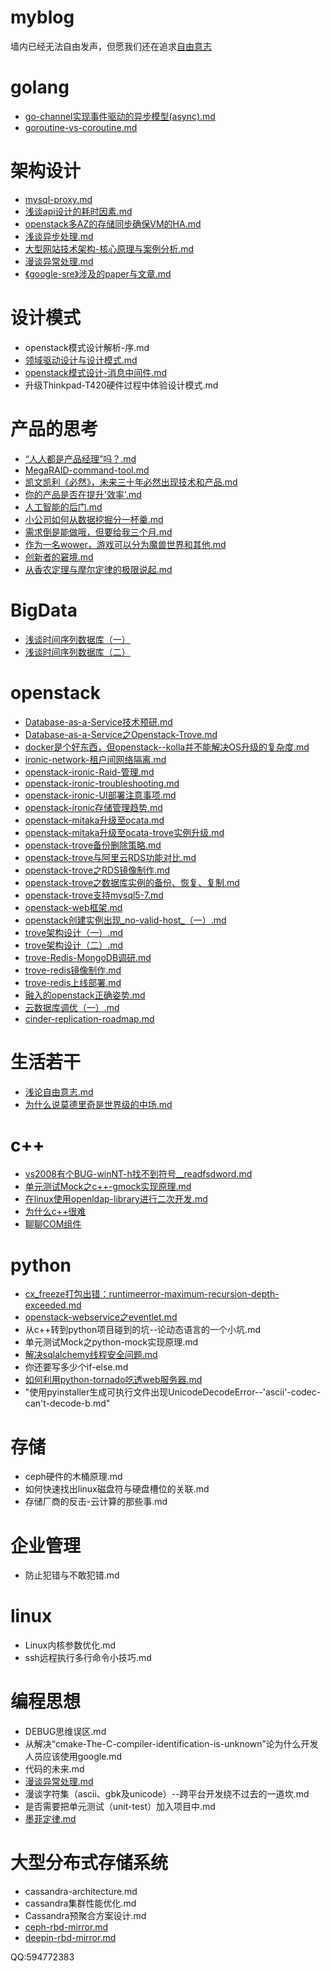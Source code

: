 # myblog
墙内已经无法自由发声，但愿我们还在追求[自由意志](https://github.com/jwongzblog/myblog/blob/master/%E7%94%9F%E6%B4%BB%E8%8B%A5%E5%B9%B2/%E6%B5%85%E8%AE%BA%E8%87%AA%E7%94%B1%E6%84%8F%E5%BF%97.md)

# golang
- [go-channel实现事件驱动的异步模型(async).md](https://github.com/jwongzblog/myblog/blob/master/openstack/golang/go-channel实现事件驱动的异步模型(async).md)
- [goroutine-vs-coroutine.md](https://github.com/jwongzblog/myblog/blob/master/openstack/golang/goroutine-vs-coroutine.md)

# 架构设计
- [mysql-proxy.md](https://github.com/jwongzblog/myblog/blob/master/openstack/架构设计/mysql-proxy.md)
- [浅谈api设计的耗时因素.md](https://github.com/jwongzblog/myblog/blob/master/openstack/架构设计/浅谈api设计的耗时因素.md)
- [openstack多AZ的存储同步确保VM的HA.md](https://github.com/jwongzblog/myblog/blob/master/openstack/架构设计/openstack多AZ的存储同步确保VM的HA.md)
- [浅谈异步处理.md](https://github.com/jwongzblog/myblog/blob/master/openstack/架构设计/浅谈异步处理.md)
- [大型网站技术架构-核心原理与案例分析.md](https://github.com/jwongzblog/myblog/blob/master/openstack/架构设计/大型网站技术架构-核心原理与案例分析.md)
- [漫谈异常处理.md](https://github.com/jwongzblog/myblog/blob/master/openstack/编程思想/漫谈异常处理.md)
- [《google-sre》涉及的paper与文章.md](https://github.com/jwongzblog/myblog/blob/master/%E6%9E%B6%E6%9E%84%E8%AE%BE%E8%AE%A1/%E3%80%8Agoogle-sre%E3%80%8B%E6%B6%89%E5%8F%8A%E7%9A%84paper%E4%B8%8E%E6%96%87%E7%AB%A0.md)

# 设计模式
- openstack模式设计解析-序.md     
- [领域驱动设计与设计模式.md](https://github.com/jwongzblog/myblog/blob/master/openstack/设计模式/领域驱动设计与设计模式.md)
- [openstack模式设计-消息中间件.md](https://github.com/jwongzblog/myblog/blob/master/openstack/设计模式/openstack模式设计-消息中间件.md)
- 升级Thinkpad-T420硬件过程中体验设计模式.md

# 产品的思考
- [“人人都是产品经理”吗？.md](https://github.com/jwongzblog/myblog/blob/master/openstack/产品的思考/“人人都是产品经理”吗？.md)
- [MegaRAID-command-tool.md](https://github.com/jwongzblog/myblog/blob/master/openstack/产品的思考/MegaRAID-command-tool.md)
- [凯文凯利《必然》，未来三十年必然出现技术和产品.md](https://github.com/jwongzblog/myblog/blob/master/openstack/产品的思考/凯文凯利《必然》，未来三十年必然出现技术和产品.md)
- [你的产品是否在提升'效率'.md](https://github.com/jwongzblog/myblog/blob/master/openstack/产品的思考/你的产品是否在提升'效率'.md)
- [人工智能的后门.md](https://github.com/jwongzblog/myblog/blob/master/openstack/产品的思考/人工智能的后门.md)
- [小公司如何从数据挖掘分一杯羹.md](https://github.com/jwongzblog/myblog/blob/master/openstack/产品的思考/小公司如何从数据挖掘分一杯羹.md)
- [需求倒是能做哦，但要给我三个月.md](https://github.com/jwongzblog/myblog/blob/master/openstack/产品的思考/需求倒是能做哦，但要给我三个月.md)
- [作为一名wower，游戏可以分为魔兽世界和其他.md](https://github.com/jwongzblog/myblog/blob/master/openstack/产品的思考/作为一名wower，游戏可以分为魔兽世界和其他.md)
- [创新者的窘境.md](https://github.com/jwongzblog/myblog/blob/master/产品的思考/创新者的窘境.md)
- [从香农定理与摩尔定律的极限说起.md](https://github.com/jwongzblog/myblog/blob/master/%E4%BA%A7%E5%93%81%E7%9A%84%E6%80%9D%E8%80%83/%E4%BB%8E%E9%A6%99%E5%86%9C%E5%AE%9A%E7%90%86%E4%B8%8E%E6%91%A9%E5%B0%94%E5%AE%9A%E5%BE%8B%E7%9A%84%E6%9E%81%E9%99%90%E8%AF%B4%E8%B5%B7.md)

# BigData
- [浅谈时间序列数据库（一）](https://github.com/jwongzblog/myblog/blob/master/BigData/%E6%B5%85%E8%B0%88%E6%97%B6%E9%97%B4%E5%BA%8F%E5%88%97%E6%95%B0%E6%8D%AE%E5%BA%93%EF%BC%88%E4%B8%80%EF%BC%89.md)
- [浅谈时间序列数据库（二）](https://github.com/jwongzblog/myblog/blob/master/BigData/%E6%B5%85%E8%B0%88%E6%97%B6%E9%97%B4%E5%BA%8F%E5%88%97%E6%95%B0%E6%8D%AE%E5%BA%93%EF%BC%88%E4%BA%8C%EF%BC%89.md)

# openstack 
- [Database-as-a-Service技术预研.md](https://github.com/jwongzblog/myblog/blob/master/openstack/Database-as-a-Service技术预研.md)
- [Database-as-a-Service之Openstack-Trove.md](https://github.com/jwongzblog/myblog/blob/master/openstack/Database-as-a-Service之Openstack-Trove.md)
- [docker是个好东西，但openstack--kolla并不能解决OS升级的复杂度.md](https://github.com/jwongzblog/myblog/blob/master/openstack/docker是个好东西，但openstack--kolla并不能解决OS升级的复杂度.md)
- [ironic-network-租户间网络隔离.md](https://github.com/jwongzblog/myblog/blob/master/openstack/ironic-network-租户间网络隔离.md)
- [openstack-ironic-Raid-管理.md](https://github.com/jwongzblog/myblog/blob/master/openstack/openstack-ironic-Raid-管理.md)
- [openstack-ironic-troubleshooting.md](https://github.com/jwongzblog/myblog/blob/master/openstack/openstack-ironic-troubleshooting.md)
- [openstack-ironic-UI部署注意事项.md](https://github.com/jwongzblog/myblog/blob/master/openstack/openstack-ironic-UI部署注意事项.md)
- [openstack-ironic存储管理趋势.md](https://github.com/jwongzblog/myblog/blob/master/openstack/openstack-ironic存储管理趋势.md)
- [openstack-mitaka升级至ocata.md](https://github.com/jwongzblog/myblog/blob/master/openstack/openstack-mitaka升级至ocata.md)
- [openstack-mitaka升级至ocata-trove实例升级.md](https://github.com/jwongzblog/myblog/blob/master/openstack/openstack-mitaka升级至ocata-trove实例升级.md)
- [openstack-trove备份删除策略.md](https://github.com/jwongzblog/myblog/blob/master/openstack/openstack-trove备份删除策略.md)
- [openstack-trove与阿里云RDS功能对比.md](https://github.com/jwongzblog/myblog/blob/master/openstack/openstack-trove与阿里云RDS功能对比.md)
- [openstack-trove之RDS镜像制作.md](https://github.com/jwongzblog/myblog/blob/master/openstack/openstack-trove之RDS镜像制作.md)
- [openstack-trove之数据库实例的备份、恢复、复制.md](https://github.com/jwongzblog/myblog/blob/master/openstack/openstack-trove之数据库实例的备份、恢复、复制.md)
- [openstack-trove支持mysql5-7.md](https://github.com/jwongzblog/myblog/blob/master/openstack/openstack-trove支持mysql5-7.md)
- [openstack-web框架.md](https://github.com/jwongzblog/myblog/blob/master/openstack/openstack-web框架.md)
- [openstack创建实例出现_no-valid-host_（一）.md](https://github.com/jwongzblog/myblog/blob/master/openstack/openstack创建实例出现_no-valid-host_（一）.md)
- [trove架构设计（一）.md](https://github.com/jwongzblog/myblog/blob/master/openstack/trove架构设计（一）.md)
- [trove架构设计（二）.md](https://github.com/jwongzblog/myblog/blob/master/openstack/trove架构设计（二）.md)
- [trove-Redis-MongoDB调研.md](https://github.com/jwongzblog/myblog/blob/master/openstack/trove-Redis-MongoDB%E8%B0%83%E7%A0%94.md)
- [trove-redis镜像制作.md](https://github.com/jwongzblog/myblog/blob/master/openstack/trove-redis%E9%95%9C%E5%83%8F%E5%88%B6%E4%BD%9C.md)
- [trove-redis上线部署.md](https://github.com/jwongzblog/myblog/blob/master/openstack/trove-redis%E4%B8%8A%E7%BA%BF%E9%83%A8%E7%BD%B2.md)
- [融入的openstack正确姿势.md](https://github.com/jwongzblog/myblog/blob/master/openstack/融入的openstack正确姿势.md)
- [云数据库调优（一）.md](https://github.com/jwongzblog/myblog/blob/master/openstack/云数据库调优（一）.md)
- [cinder-replication-roadmap.md](https://github.com/jwongzblog/myblog/blob/master/openstack/cinder-replication-roadmap.md)

# 生活若干
- [浅论自由意志.md](https://github.com/jwongzblog/myblog/blob/master/openstack/生活若干/浅论自由意志.md)
- [为什么说莫德里奇是世界级的中场.md](https://github.com/jwongzblog/myblog/blob/master/openstack/生活若干/为什么说莫德里奇是世界级的中场.md)

# c++
- [vs2008有个BUG-winNT-h找不到符号__readfsdword.md](https://github.com/jwongzblog/myblog/blob/master/openstack/c%2B%2B/vs2008有个BUG-winNT-h找不到符号__readfsdword.md)
- [单元测试Mock之c++-gmock实现原理.md](https://github.com/jwongzblog/myblog/blob/master/c%2B%2B/%E5%8D%95%E5%85%83%E6%B5%8B%E8%AF%95Mock%E4%B9%8Bc%2B%2B-gmock%E5%AE%9E%E7%8E%B0%E5%8E%9F%E7%90%86.md)
- [在linux使用openldap-library进行二次开发.md](https://github.com/jwongzblog/myblog/blob/master/openstack/c%2B%2B/在linux使用openldap-library进行二次开发.md)
- [为什么c++很难](https://github.com/jwongzblog/myblog/blob/master/c%2B%2B/%E4%B8%BA%E4%BB%80%E4%B9%88c%2B%2B%E5%BE%88%E9%9A%BE.md)
- [聊聊COM组件](https://github.com/jwongzblog/myblog/blob/master/c%2B%2B/%E8%81%8A%E8%81%8ACOM%E7%BB%84%E4%BB%B6.md)

# python
- [cx_freeze打包出错：runtimeerror-maximum-recursion-depth-exceeded.md](https://github.com/jwongzblog/myblog/blob/master/openstack/python/cx_freeze打包出错：runtimeerror-maximum-recursion-depth-exceeded.md)
- [openstack-webservice之eventlet.md](https://github.com/jwongzblog/myblog/blob/master/openstack/python/openstack-webservice之eventlet.md)
- 从c++转到python项目碰到的坑--论动态语言的一个小坑.md
- 单元测试Mock之python-mock实现原理.md
- [解决sqlalchemy线程安全问题.md](https://github.com/jwongzblog/myblog/blob/master/openstack/python/解决sqlalchemy线程安全问题.md)
- 你还要写多少个if-else.md
- [如何利用python-tornado吃透web服务器.md](https://github.com/jwongzblog/myblog/blob/master/openstack/python/如何利用python-tornado吃透web服务器.md)
- "使用pyinstaller生成可执行文件出现UnicodeDecodeError--'ascii'-codec-can't-decode-b.md"

# 存储
- ceph硬件的木桶原理.md            
- 如何快速找出linux磁盘符与硬盘槽位的关联.md
- 存储厂商的反击-云计算的那些事.md

# 企业管理
- 防止犯错与不敢犯错.md

# linux
- Linux内核参数优化.md  
- ssh远程执行多行命令小技巧.md

# 编程思想
- DEBUG思维误区.md
- 从解决“cmake-The-C-compiler-identification-is-unknown”论为什么开发人员应该使用google.md
- 代码的未来.md
- [漫谈异常处理.md](https://github.com/jwongzblog/myblog/blob/master/openstack/编程思想/漫谈异常处理.md)
- 漫谈字符集（ascii、gbk及unicode）--跨平台开发绕不过去的一道坎.md
- 是否需要把单元测试（unit-test）加入项目中.md
- [墨菲定律.md](https://github.com/jwongzblog/myblog/blob/master/%E7%BC%96%E7%A8%8B%E6%80%9D%E6%83%B3/%E5%A2%A8%E8%8F%B2%E5%AE%9A%E5%BE%8B.md)

# 大型分布式存储系统
- cassandra-architecture.md  
- cassandra集群性能优化.md  
- Cassandra预聚合方案设计.md
- [ceph-rbd-mirror.md](https://github.com/jwongzblog/myblog/blob/master/%E5%A4%A7%E5%9E%8B%E5%88%86%E5%B8%83%E5%BC%8F%E5%AD%98%E5%82%A8%E7%B3%BB%E7%BB%9F/ceph-rbd-mirror.md)
- [deepin-rbd-mirror.md](https://github.com/jwongzblog/myblog/blob/master/%E5%A4%A7%E5%9E%8B%E5%88%86%E5%B8%83%E5%BC%8F%E5%AD%98%E5%82%A8%E7%B3%BB%E7%BB%9F/deepin-rbd-mirror.md)

QQ:594772383